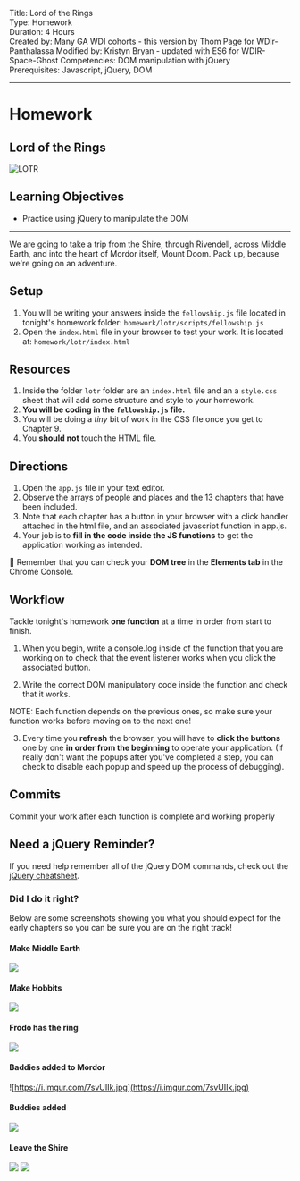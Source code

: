 Title: Lord of the Rings <br>
Type: Homework<br>
Duration: 4 Hours <br>
Created by: Many GA WDI cohorts - this version by Thom Page for WDIr-Panthalassa
Modified by: Kristyn Bryan - updated with ES6 for WDIR-Space-Ghost
Competencies: DOM manipulation with jQuery<br>
Prerequisites: Javascript, jQuery, DOM

---

# Homework

## Lord of the Rings

![LOTR](https://i.ytimg.com/vi/iL0okEl7Ono/maxresdefault.jpg)

## Learning Objectives

- Practice using jQuery to manipulate the DOM

---
We are going to take a trip from the Shire, through Rivendell, across Middle
Earth, and into the heart of Mordor itself, Mount Doom. Pack up, because we're
going on an adventure.

## Setup

1. You will be writing your answers inside the `fellowship.js` file located in tonight's homework folder: `homework/lotr/scripts/fellowship.js`
2. Open the `index.html` file in your browser to test your work. It is located at: `homework/lotr/index.html`

## Resources
1. Inside the folder `lotr` folder are an `index.html` file and an a `style.css` sheet that will add some structure and style to your homework.
2. **You will be coding in the `fellowship.js` file.**
3. You will be doing a _tiny_ bit of work in the CSS file once you get to Chapter 9.
4. You **should not** touch the HTML file.

## Directions
1. Open the `app.js` file in your text editor.
2. Observe the arrays of people and places and the 13 chapters that have been included.
3. Note that each chapter has a button in your browser with a click handler attached in the html file, and an associated javascript function in app.js.
4. Your job is to **fill in the code inside the JS functions** to get the application working as intended.

:elephant: Remember that you can check your **DOM tree** in the **Elements tab** in the Chrome Console.

## Workflow

Tackle tonight's homework **one function** at a time in order from start to finish.

1. When you begin, write a console.log inside of the function that you are working on to check that the event listener works when you click the associated button.

2. Write the correct DOM manipulatory code inside the function and check that it works.

NOTE: Each function depends on the previous ones, so make sure your function works before moving on to the next one!

3. Every time you **refresh** the browser, you will have to **click the buttons** one by one **in order from the beginning** to operate your application. (If really don't want the popups after you've completed a step, you can check to disable each popup and speed up the process of debugging).

## Commits

Commit your work after each function is complete and working properly

## Need a jQuery Reminder?

If you need help remember all of the jQuery DOM commands, check out the [jQuery cheatsheet](https://git.generalassemb.ly/Web-Development-Immersive-Remote/WDIR-Outrun/wiki/jQuery-Cheatsheet).






### Did I do it right?

Below are some screenshots showing you what you should expect for the early chapters so you can be sure you are on the right track!

#### Make Middle Earth

![](https://i.imgur.com/ul0svtY.jpg)

#### Make Hobbits

![](https://i.imgur.com/B8qKof3.jpg)

#### Frodo has the ring
![](https://i.imgur.com/1b6dOde.png)

#### Baddies added to Mordor
![https://i.imgur.com/7svUIIk.jpg](https://i.imgur.com/7svUIIk.jpg)

#### Buddies added
![](https://i.imgur.com/87Z8GzM.jpg)

#### Leave the Shire

![](https://i.imgur.com/kv1cfnP.jpg)
![](https://i.imgur.com/HMXFmH0.png)
